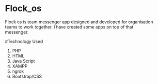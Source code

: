 # Flock_os
Flock os is team messenger app designed and developed for organisation teams to work together.
I have created some apps on top of that messenger.

#Technology Used

1) PHP<br/>
2) HTML<br/>
3) Java Script<br/>
4) XAMPP<br/>
5) ngrok<br/>
6) Bootstrap/CSS<br/>
